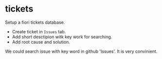 # tickets

Setup a fiori tickets database. 

* Create ticket in `Issues` tab.
* Add short desctipion witk key work for searching.
* Add root cause and solution.

We could search issue with key word in github 'Issues'. It is very convinient. 

